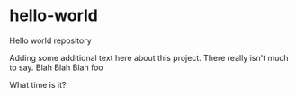 hello-world
===========

Hello world repository


Adding some additional text here about this project.  There really isn't much to say.
Blah Blah Blah
foo



What time is it?
